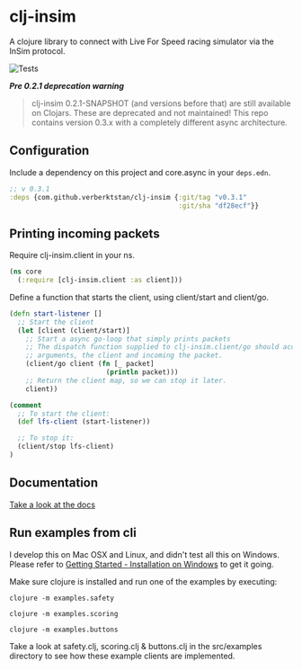 # clj-insim

A clojure library to connect with Live For Speed racing simulator via the InSim protocol.

![Tests](https://github.com/verberktstan/clj-insim/actions/workflows/clojure.yml/badge.svg)

***Pre 0.2.1 deprecation warning***

> clj-insim 0.2.1-SNAPSHOT (and versions before that) are still available on Clojars. These are deprecated and not maintained!
> This repo contains version 0.3.x with a completely different async architecture.

## Configuration

Include a dependency on this project and core.async in your `deps.edn`.

```clojure
;; v 0.3.1
:deps {com.github.verberktstan/clj-insim {:git/tag "v0.3.1"
                                          :git/sha "df28ecf"}}
```

## Printing incoming packets

Require clj-insim.client in your ns.

```clojure
(ns core
  (:require [clj-insim.client :as client]))
```

Define a function that starts the client, using client/start and client/go.

```clojure
(defn start-listener []
  ;; Start the client
  (let [client (client/start)]
    ;; Start a async go-loop that simply prints packets
    ;; The dispatch function supplied to clj-insim.client/go should accept 2
    ;; arguments, the client and incoming the packet.
    (client/go client (fn [_ packet]
                        (println packet)))
    ;; Return the client map, so we can stop it later.
    client))

(comment
  ;; To start the client:
  (def lfs-client (start-listener))

  ;; To stop it:
  (client/stop lfs-client)
)
```

## Documentation
[Take a look at the docs](https://htmlpreview.github.io/?https://github.com/verberktstan/clj-insim/blob/552993f18a4781d148f00628077521822d6ce66d/target/doc/index.html)

## Run examples from cli

I develop this on Mac OSX and Linux, and didn't test all this on Windows. Please refer to [Getting Started - Installation on Windows](https://clojure.org/guides/getting_started#_installation_on_windows) to get it going.

Make sure clojure is installed and run one of the examples by executing:

```
clojure -m examples.safety
```
```
clojure -m examples.scoring
```
```
clojure -m examples.buttons
```

Take a look at safety.clj, scoring.clj & buttons.clj in the src/examples directory to see how these example clients are implemented.

